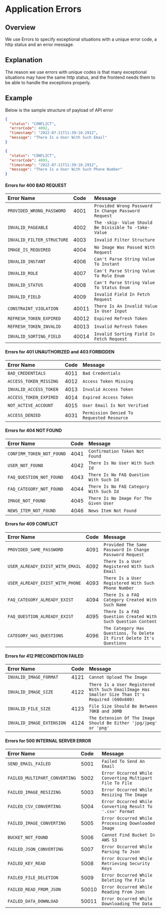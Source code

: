 # Application Errors

## Overview

We use Errors to specify exceptional situations with a unique error code, a http status and an error message.

## Explanation

The reason we use errors with unique codes is that many exceptional situations may have the same http status, 
and the frontend needs them to be able to handle the exceptions properly.

## Example

Below is the sample structure of payload of API error

```json
{
  "status": "CONFLICT",
  "errorCode": 4092,
  "timestamp": "2022-07-21T11:39:10.291Z",
  "message": "There Is a User With Such Email"
}
```

```json
{
  "status": "CONFLICT",
  "errorCode": 4093,
  "timestamp": "2022-07-21T11:39:10.291Z",
  "message": "There Is a User With Such Phone Number"
}
```

#### Errors for 400 BAD REQUEST

| Error Name                                                    | Code  | Message                                                |
|:--------------------------------------------------------------|:------|:-------------------------------------------------------|
| `PROVIDED_WRONG_PASSWORD`                                     | 4001  | `Provided Wrong Password In Change Password Request`   |
| `INVALID_PAGEABLE`                                            | 4002  | `The -skip- Value Should Be Divisible To -take- Value` |
| `INVALID_FILTER_STRUCTURE`                                    | 4003  | `Invalid Filter Structure`                             |
| `IMAGE_IS_REQUIRED`                                           | 4004  | `No Image Was Passed With Request`                     |
| `INVALID_INSTANT`                                             | 4006  | `Can't Parse String Value To Instant`                  |
| `INVALID_ROLE`                                                | 4007  | `Can't Parse String Value To Role Enum`                |
| `INVALID_STATUS`                                              | 4008  | `Can't Parse String Value To Status Enum`              |
| `INVALID_FIELD`                                               | 4009  | `Invalid Field In Fetch Request`                       |
| `CONSTRAINT_VIOLATION`                                        | 40011 | `There Is An Invalid Value In User Input`              |
| `REFRESH_TOKEN_EXPIRED`                                       | 40012 | `Expired Refresh Token`                                |
| `REFRESH_TOKEN_INVALID`                                       | 40013 | `Invalid Refresh Token`                                |
| `INVALID_SORTING_FIELD`                                       | 40014 | `Invalid Sorting Field In Fetch Request`               |

#### Errors for 401 UNAUTHORIZED and 403 FORBIDDEN

| Error Name              | Code | Message                                   |
|:------------------------|:-----|:------------------------------------------|
| `BAD_CREDENTIALS`       | 4011 | `Bad Credentials`                         |
| `ACCESS_TOKEN_MISSING`  | 4012 | `Access Token Missing`                    |
| `INVALID_ACCESS_TOKEN`  | 4013 | `Invalid Access Token`                    |
| `ACCESS_TOKEN_EXPIRED ` | 4014 | `Expired Access Token `                   |
| `NOT_ACTIVE_ACCOUNT  `  | 4015 | `User Email Is Not Verified  `            |
| `ACCESS_DENIED  `       | 4031 | `Permission Denied To Requested Resource` |

#### Errors for 404 NOT FOUND

| Error Name                                                    | Code  | Message                                                |
|:--------------------------------------------------------------|:------|:-------------------------------------------------------|
| `CONFIRM_TOKEN_NOT_FOUND`                                     | 4041  | `Confirmation Token Not Found`                         |
| `USER_NOT_FOUND`                                              | 4042  | `There Is No User With Such Id`                        |
| `FAQ_QUESTION_NOT_FOUND`                                      | 4043  | `There Is No FAQ Question With Such Id`                |
| `FAQ_CATEGORY_NOT_FOUND `                                     | 4044  | `There Is No FAQ Category With Such Id`                |
| `IMAGE_NOT_FOUND  `                                           | 4045  | `There Is No Image For The Given User`                 |
| `NEWS_ITEM_NOT_FOUND   `                                      | 4046  | `News Item Not Found`                                  |

#### Errors for 409 CONFLICT

| Error Name                                                    | Code | Message                                                                |
|:--------------------------------------------------------------|:-----|:-----------------------------------------------------------------------|
| `PROVIDED_SAME_PASSWORD`                                      | 4091 | `Provided The Same Password In Change Password Request`                |
| `USER_ALREADY_EXIST_WITH_EMAIL`                               | 4092 | `There Is a User Registered With Such Email`                           |
| `USER_ALREADY_EXIST_WITH_PHONE`                               | 4093 | `There Is a User Registered With Such Phone Number`                    |
| `FAQ_CATEGORY_ALREADY_EXIST `                                 | 4094 | `There Is a FAQ Category Created With Such Name`                       |
| `FAQ_QUESTION_ALREADY_EXIST  `                                | 4095 | `There Is a FAQ Question Created With Such Question Content`           |
| `CATEGORY_HAS_QUESTIONS   `                                   | 4096 | `The Category Has Questions, To Delete It First Delete It's Questions` |

#### Errors for 412 PRECONDITION FAILED

| Error Name                                                    | Code | Message                                                                                         |
|:--------------------------------------------------------------|:-----|:------------------------------------------------------------------------------------------------|
| `INVALID_IMAGE_FORMAT`                                        | 4121 | `Cannot Upload The Image`                                                                       |
| `INVALID_IMAGE_SIZE`                                          | 4122 | `There Is a User Registered With Such EmailImage Has Smaller Size Than It's Required (600x600)` |
| `INVALID_FILE_SIZE`                                           | 4123 | `File Size Should Be Between 70KB and 30MB`                                                     |
| `INVALID_IMAGE_EXTENSION `                                    | 4124 | `The Extension Of The Image Should Be Either 'jpg/jpeg' or 'png'`                               |

#### Errors for 500 INTERNAL SERVER ERROR

| Error Name                    | Code  | Message                                                     |
|:------------------------------|:------|:------------------------------------------------------------|
| `SEND_EMAIL_FAILED`           | 5001  | `Failed To Send An Email`                                   |
| `FAILED_MULTIPART_CONVERTING` | 5002  | `Error Occurred While Converting Multipart File To File`    |
| `FAILED_IMAGE_RESIZING`       | 5003  | `Error Occurred While Resizing The Image`                   |
| `FAILED_CSV_CONVERTING `      | 5004  | `Error Occurred While Converting Result To '.csv' Format`   |
| `FAILED_IMAGE_CONVERTING `    | 5005  | `Error Occurred While Processing Downloaded Image`          |
| `BUCKET_NOT_FOUND `           | 5006  | `Cannot Find Bucket In AWS S3`                              |
| `FAILED_JSON_CONVERTING `     | 5007  | `Error Occurred While Parsing To Json`                      |
| `FAILED_KEY_READ `            | 5008  | `Error Occurred While Retrieving Security Keys`             |
| `FAILED_FILE_DELETION `       | 5009  | `Error Occurred While Deleting The File`                    |
| `FAILED_READ_FROM_JSON `      | 50010 | `Error Occurred While Reading From Json`                    |
| `FAILED_DATA_DOWNLOAD  `      | 50011 | `Error Occurred While Downloading The Data`                 |

